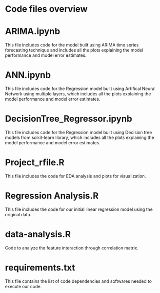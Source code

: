 # Code files overview

# ARIMA.ipynb
 This file includes code for the model built using ARIMA time series forecasting technique and includes all the plots explaining the model performance and model error estimates.

# ANN.ipynb
This file includes code for the Regression model built using Artifical Neural Network using multiple layers, which includes all the plots explaining the model performance and model error estimates.

# DecisionTree_Regressor.ipynb
This file includes code for the Regression model built using Decision tree models from scikit-learn library, which includes all the plots explaining the model performance and model error estimates.

# Project_rfile.R
This file includes the code for EDA analysis and plots for visualization.

# Regression Analysis.R
This file includes the code for our initial linear regression model using the original data.

# data-analysis.R
Code to analyze the feature interaction through correlation matrix.

# requirements.txt
This file contains the list of code dependencies and softwares needed to execute our code.
